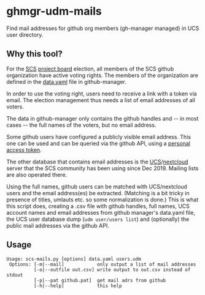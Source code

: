 # ghmgr-udm-mails

Find mail addresses for github org members (gh-manager managed) in UCS user directory.

## Why this tool?

For the [SCS](https://scs.community/) [project board](https://docs.scs.community/standards/scs-0005-v1-project-governance)
election, all members of the SCS github organization have active voting rights.
The members of the organization are defined in the
[data.yaml](https://github.com/SovereignCloudStack/github-manager/blob/main/orgs/SovereignCloudStack/data.yaml)
file in github-manager.

In order to use the voting right, users need to receive a link with a token via email.
The election management thus needs a list of email addresses of all voters.

The data in github-manager only contains the github handles and -- in most cases --
the full names of the voters, but no email address.

Some github users have configured a publicly visible email address. This one can be used
and can be queried via the github API, using a
[personal access token](https://docs.github.com/en/authentication/keeping-your-account-and-data-secure/managing-your-personal-access-tokens).

The other database that contains email addresses is the
[UCS](https://www.univention.com/products/ucs/)/[nextcloud](https://nextcloud.com/)
server that the SCS community has been using since Dec 2019. Mailing lists are also operated there.

Using the full names, github users can be matched with UCS/nextcloud users and the email
address(es) be extracted. (Matching is a bit tricky in presence of titles, umlauts etc.
so some normalization is done.) This is what this script does, creating a .csv file with
github handles, full names, UCS account names and email addresses from github
manager's data.yaml file, the UCS user database dump (`udm user/users list`) and
(optionally) the public mail addresses via the github API.

## Usage

```
Usage: scs-mails.py [options] data.yaml users.udm
 Options: [-m|--mail]            only output a list of mail addresses
          [-o|--outfile out.csv] write output to out.csv instead of stdout
          [-p|--pat github.pat]  get mail adrs from github
          [-h|--help]            this help
```
